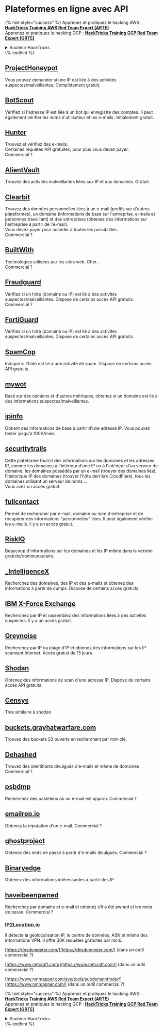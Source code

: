 # Plateformes en ligne avec API

{% hint style="success" %}
Apprenez et pratiquez le hacking AWS :<img src="/.gitbook/assets/arte.png" alt="" data-size="line">[**HackTricks Training AWS Red Team Expert (ARTE)**](https://training.hacktricks.xyz/courses/arte)<img src="/.gitbook/assets/arte.png" alt="" data-size="line">\
Apprenez et pratiquez le hacking GCP : <img src="/.gitbook/assets/grte.png" alt="" data-size="line">[**HackTricks Training GCP Red Team Expert (GRTE)**<img src="/.gitbook/assets/grte.png" alt="" data-size="line">](https://training.hacktricks.xyz/courses/grte)

<details>

<summary>Soutenir HackTricks</summary>

* Consultez les [**plans d'abonnement**](https://github.com/sponsors/carlospolop) !
* **Rejoignez le** 💬 [**groupe Discord**](https://discord.gg/hRep4RUj7f) ou le [**groupe telegram**](https://t.me/peass) ou **suivez-nous sur** **Twitter** 🐦 [**@hacktricks\_live**](https://twitter.com/hacktricks\_live)**.**
* **Partagez des astuces de hacking en soumettant des PR au** [**HackTricks**](https://github.com/carlospolop/hacktricks) et [**HackTricks Cloud**](https://github.com/carlospolop/hacktricks-cloud) dépôts github.

</details>
{% endhint %}

## [ProjectHoneypot](https://www.projecthoneypot.org/)

Vous pouvez demander si une IP est liée à des activités suspectes/malveillantes. Complètement gratuit.

## [**BotScout**](http://botscout.com/api.htm)

Vérifiez si l'adresse IP est liée à un bot qui enregistre des comptes. Il peut également vérifier les noms d'utilisateur et les e-mails. Initialement gratuit.

## [Hunter](https://hunter.io/)

Trouvez et vérifiez des e-mails.\
Certaines requêtes API gratuites, pour plus vous devez payer.\
Commercial ?

## [AlientVault](https://otx.alienvault.com/api)

Trouvez des activités malveillantes liées aux IP et aux domaines. Gratuit.

## [Clearbit](https://dashboard.clearbit.com/)

Trouvez des données personnelles liées à un e-mail (profils sur d'autres plateformes), un domaine (informations de base sur l'entreprise, e-mails et personnes travaillant) et des entreprises (obtenez des informations sur l'entreprise à partir de l'e-mail).\
Vous devez payer pour accéder à toutes les possibilités.\
Commercial ?

## [BuiltWith](https://builtwith.com/)

Technologies utilisées par les sites web. Cher...\
Commercial ?

## [Fraudguard](https://fraudguard.io/)

Vérifiez si un hôte (domaine ou IP) est lié à des activités suspectes/malveillantes. Dispose de certains accès API gratuits.\
Commercial ?

## [FortiGuard](https://fortiguard.com/)

Vérifiez si un hôte (domaine ou IP) est lié à des activités suspectes/malveillantes. Dispose de certains accès API gratuits.

## [SpamCop](https://www.spamcop.net/)

Indique si l'hôte est lié à une activité de spam. Dispose de certains accès API gratuits.

## [mywot](https://www.mywot.com/)

Basé sur des opinions et d'autres métriques, obtenez si un domaine est lié à des informations suspectes/malveillantes.

## [ipinfo](https://ipinfo.io/)

Obtient des informations de base à partir d'une adresse IP. Vous pouvez tester jusqu'à 100K/mois.

## [securitytrails](https://securitytrails.com/app/account)

Cette plateforme fournit des informations sur les domaines et les adresses IP, comme les domaines à l'intérieur d'une IP ou à l'intérieur d'un serveur de domaine, les domaines possédés par un e-mail (trouver des domaines liés), l'historique IP des domaines (trouver l'hôte derrière CloudFlare), tous les domaines utilisant un serveur de noms....\
Vous avez un accès gratuit.

## [fullcontact](https://www.fullcontact.com/)

Permet de rechercher par e-mail, domaine ou nom d'entreprise et de récupérer des informations "personnelles" liées. Il peut également vérifier les e-mails. Il y a un accès gratuit.

## [RiskIQ](https://www.spiderfoot.net/documentation/)

Beaucoup d'informations sur les domaines et les IP même dans la version gratuite/communautaire.

## [\_IntelligenceX](https://intelx.io/)

Recherchez des domaines, des IP et des e-mails et obtenez des informations à partir de dumps. Dispose de certains accès gratuits.

## [IBM X-Force Exchange](https://exchange.xforce.ibmcloud.com/)

Recherchez par IP et rassemblez des informations liées à des activités suspectes. Il y a un accès gratuit.

## [Greynoise](https://viz.greynoise.io/)

Recherchez par IP ou plage d'IP et obtenez des informations sur les IP scannant Internet. Accès gratuit de 15 jours.

## [Shodan](https://www.shodan.io/)

Obtenez des informations de scan d'une adresse IP. Dispose de certains accès API gratuits.

## [Censys](https://censys.io/)

Très similaire à shodan

## [buckets.grayhatwarfare.com](https://buckets.grayhatwarfare.com/)

Trouvez des buckets S3 ouverts en recherchant par mot-clé.

## [Dehashed](https://www.dehashed.com/data)

Trouvez des identifiants divulgués d'e-mails et même de domaines\
Commercial ?

## [psbdmp](https://psbdmp.ws/)

Recherchez des pastebins où un e-mail est apparu. Commercial ?

## [emailrep.io](https://emailrep.io/key)

Obtenez la réputation d'un e-mail. Commercial ?

## [ghostproject](https://ghostproject.fr/)

Obtenez des mots de passe à partir d'e-mails divulgués. Commercial ?

## [Binaryedge](https://www.binaryedge.io/)

Obtenez des informations intéressantes à partir des IP

## [haveibeenpwned](https://haveibeenpwned.com/)

Recherchez par domaine et e-mail et obtenez s'il a été pwned et les mots de passe. Commercial ?

### [IP2Location.io](https://www.ip2location.io/)

Il détecte la géolocalisation IP, le centre de données, ASN et même des informations VPN. Il offre 30K requêtes gratuites par mois.



[https://dnsdumpster.com/](https://dnsdumpster.com/) (dans un outil commercial ?)

[https://www.netcraft.com/](https://www.netcraft.com/) (dans un outil commercial ?)

[https://www.nmmapper.com/sys/tools/subdomainfinder/](https://www.nmmapper.com/) (dans un outil commercial ?)

{% hint style="success" %}
Apprenez et pratiquez le hacking AWS :<img src="/.gitbook/assets/arte.png" alt="" data-size="line">[**HackTricks Training AWS Red Team Expert (ARTE)**](https://training.hacktricks.xyz/courses/arte)<img src="/.gitbook/assets/arte.png" alt="" data-size="line">\
Apprenez et pratiquez le hacking GCP : <img src="/.gitbook/assets/grte.png" alt="" data-size="line">[**HackTricks Training GCP Red Team Expert (GRTE)**<img src="/.gitbook/assets/grte.png" alt="" data-size="line">](https://training.hacktricks.xyz/courses/grte)

<details>

<summary>Soutenir HackTricks</summary>

* Consultez les [**plans d'abonnement**](https://github.com/sponsors/carlospolop) !
* **Rejoignez le** 💬 [**groupe Discord**](https://discord.gg/hRep4RUj7f) ou le [**groupe telegram**](https://t.me/peass) ou **suivez-nous sur** **Twitter** 🐦 [**@hacktricks\_live**](https://twitter.com/hacktricks\_live)**.**
* **Partagez des astuces de hacking en soumettant des PR au** [**HackTricks**](https://github.com/carlospolop/hacktricks) et [**HackTricks Cloud**](https://github.com/carlospolop/hacktricks-cloud) dépôts github.

</details>
{% endhint %}
